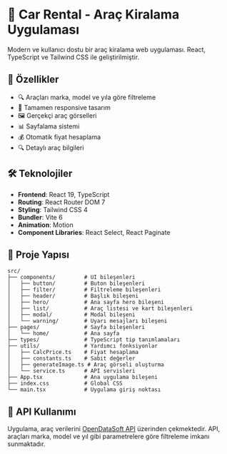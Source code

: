 # 🚗 Car Rental - Araç Kiralama Uygulaması

Modern ve kullanıcı dostu bir araç kiralama web uygulaması. React, TypeScript ve Tailwind CSS ile geliştirilmiştir.

## 🌟 Özellikler

- 🔍 Araçları marka, model ve yıla göre filtreleme
- 📱 Tamamen responsive tasarım
- 🖼️ Gerçekçi araç görselleri
- 📊 Sayfalama sistemi
- 💰 Otomatik fiyat hesaplama
- 🔍 Detaylı araç bilgileri

## 🛠️ Teknolojiler

- **Frontend**: React 19, TypeScript
- **Routing**: React Router DOM 7
- **Styling**: Tailwind CSS 4
- **Bundler**: Vite 6
- **Animation**: Motion
- **Component Libraries**: React Select, React Paginate

## 📂 Proje Yapısı

```
src/
├── components/         # UI bileşenleri
│   ├── button/         # Buton bileşenleri
│   ├── filter/         # Filtreleme bileşenleri
│   ├── header/         # Başlık bileşeni
│   ├── hero/           # Ana sayfa hero bileşeni
│   ├── list/           # Araç listesi ve kart bileşenleri
│   ├── modal/          # Modal bileşeni
│   └── warning/        # Uyarı mesajları bileşeni
├── pages/              # Sayfa bileşenleri
│   └── home/           # Ana sayfa
├── types/              # TypeScript tip tanımlamaları
├── utils/              # Yardımcı fonksiyonlar
│   ├── CalcPrice.ts    # Fiyat hesaplama
│   ├── constants.ts    # Sabit değerler
│   ├── generateImage.ts # Araç görseli oluşturma
│   └── service.ts      # API servisleri
├── App.tsx             # Ana uygulama bileşeni
├── index.css           # Global CSS
└── main.tsx            # Uygulama giriş noktası
```

## 🔄 API Kullanımı

Uygulama, araç verilerini [OpenDataSoft API](https://public.opendatasoft.com/api/explore/v2.1/catalog/datasets/all-vehicles-model) üzerinden çekmektedir. API, araçları marka, model ve yıl gibi parametrelere göre filtreleme imkanı sunmaktadır.


